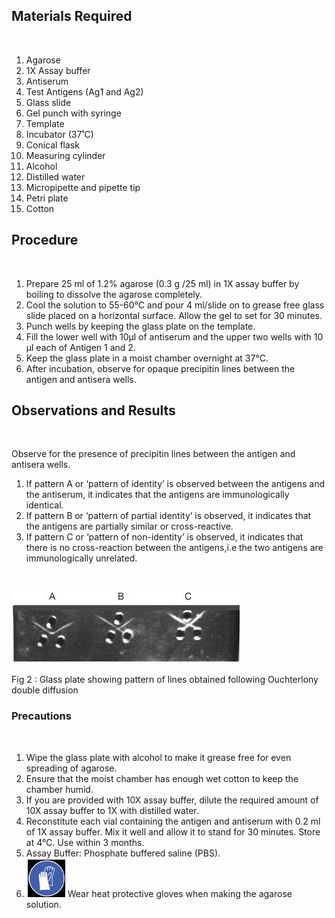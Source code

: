 ## Materials Required
 
&nbsp;

1. Agarose
2. 1X Assay buffer
3. Antiserum
4. Test Antigens (Ag1 and Ag2)
5. Glass slide
6. Gel punch with syringe
7. Template
8. Incubator (37˚C)
9. Conical flask
10. Measuring cylinder
11. Alcohol
12. Distilled water
13. Micropipette and pipette tip
14. Petri plate
15. Cotton
 

## Procedure
 
&nbsp;


1. Prepare 25 ml of 1.2% agarose (0.3 g /25 ml) in 1X assay buffer by boiling to dissolve the agarose completely.
2. Cool the solution to 55-60°C and pour 4 ml/slide on to  grease free glass slide placed on a horizontal surface. Allow the gel to set for 30 minutes.
3. Punch wells by keeping the glass plate on the template.
4. Fill the lower well with 10µl of antiserum and the upper two wells with 10 µl each of Antigen 1 and 2.
5. Keep the glass plate in a moist chamber overnight at 37°C.
6. After incubation, observe for opaque precipitin lines between the antigen and antisera wells.
 

## Observations and Results
 
 
&nbsp;


Observe for the presence of precipitin lines between the antigen and antisera wells.

1. If pattern A or ‘pattern of identity’ is observed between the antigens and the antiserum, it indicates that the antigens are immunologically identical.
2. If pattern B or ‘pattern of partial identity’ is observed, it indicates that the antigens are partially similar or cross-reactive.
3. If pattern C or ‘pattern of non-identity’ is observed, it indicates that there is no cross-reaction between the antigens,i.e the two antigens are immunologically unrelated.

&nbsp;

<img src="images/2.jpg" title="" />

Fig 2 : Glass plate showing pattern of lines obtained following Ouchterlony double diffusion

 
### Precautions

&nbsp;


1. Wipe the glass plate with alcohol to make it grease free for even spreading of agarose.
2. Ensure that the moist chamber has enough wet cotton to keep the chamber humid.
3. If you are provided with 10X assay buffer, dilute the required amount of 10X assay buffer to 1X with distilled water.
4. Reconstitute each vial containing the antigen and antiserum with 0.2 ml of 1X assay buffer. Mix it well and allow it to stand for 30 minutes. Store at 4°C.  Use within 3 months.
5. Assay Buffer: Phosphate buffered saline (PBS).
6. <img src="images/5.jpg" title="" /> Wear heat protective gloves when making the agarose solution.
